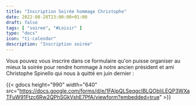 ```yaml
---
title: "Inscription Soirée hommage Christophe"
date: 2022-08-28T23:00:00+01:00
draft: false
tags: [ "soiree", "#Loisir" ]
type: "docs"
icon: "ti-calendar"
description: "Inscription soirée"
---
```


Vous pouvez vous inscrire dans ce formulaire qu'on puisse organiser au mieux la soirée pour rendre hommage à notre ancien président et ami Christophe Spinello qui nous à quitté en juin dernier :

{{< gdocs height="990" width="640" src="https://docs.google.com/forms/d/e/1FAIpQLSeqgcIBLQObIiLEQP3WXaTFuW91Ftzc6Rw2QPhSGkVshE7PfA/viewform?embedded=true" >}}
